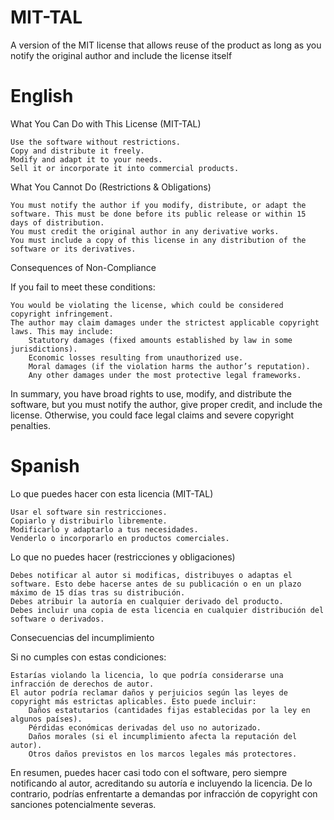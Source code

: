 # MIT-TAL
A version of the MIT license that allows reuse of the product as long as you notify the original author and include the license itself

# English

What You Can Do with This License (MIT-TAL)

    Use the software without restrictions.
    Copy and distribute it freely.
    Modify and adapt it to your needs.
    Sell it or incorporate it into commercial products.

What You Cannot Do (Restrictions & Obligations)

    You must notify the author if you modify, distribute, or adapt the software. This must be done before its public release or within 15 days of distribution.
    You must credit the original author in any derivative works.
    You must include a copy of this license in any distribution of the software or its derivatives.

Consequences of Non-Compliance

If you fail to meet these conditions:

    You would be violating the license, which could be considered copyright infringement.
    The author may claim damages under the strictest applicable copyright laws. This may include:
        Statutory damages (fixed amounts established by law in some jurisdictions).
        Economic losses resulting from unauthorized use.
        Moral damages (if the violation harms the author’s reputation).
        Any other damages under the most protective legal frameworks.

In summary, you have broad rights to use, modify, and distribute the software, but you must notify the author, give proper credit, and include the license. Otherwise, you could face legal claims and severe copyright penalties.

# Spanish

Lo que puedes hacer con esta licencia (MIT-TAL)

    Usar el software sin restricciones.
    Copiarlo y distribuirlo libremente.
    Modificarlo y adaptarlo a tus necesidades.
    Venderlo o incorporarlo en productos comerciales.

Lo que no puedes hacer (restricciones y obligaciones)

    Debes notificar al autor si modificas, distribuyes o adaptas el software. Esto debe hacerse antes de su publicación o en un plazo máximo de 15 días tras su distribución.
    Debes atribuir la autoría en cualquier derivado del producto.
    Debes incluir una copia de esta licencia en cualquier distribución del software o derivados.

Consecuencias del incumplimiento

Si no cumples con estas condiciones:

    Estarías violando la licencia, lo que podría considerarse una infracción de derechos de autor.
    El autor podría reclamar daños y perjuicios según las leyes de copyright más estrictas aplicables. Esto puede incluir:
        Daños estatutarios (cantidades fijas establecidas por la ley en algunos países).
        Pérdidas económicas derivadas del uso no autorizado.
        Daños morales (si el incumplimiento afecta la reputación del autor).
        Otros daños previstos en los marcos legales más protectores.

En resumen, puedes hacer casi todo con el software, pero siempre notificando al autor, acreditando su autoría e incluyendo la licencia. De lo contrario, podrías enfrentarte a demandas por infracción de copyright con sanciones potencialmente severas.
